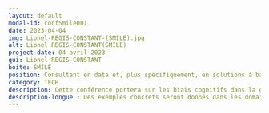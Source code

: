 ```yaml
---
layout: default
modal-id: confSmile001
date: 2023-04-04
img: Lionel-REGIS-CONSTANT-(SMILE).jpg
alt: Lionel REGIS-CONSTANT(SMILE)
project-date: 04 avril 2023
qui: Lionel REGIS-CONSTANT
boite: SMILE
position: Consultant en data et, plus spécifiquement, en solutions à base de Machine Learning <br>
category: TECH
description: Cette conférence portera sur les biais cognitifs dans la gestion des données. Typiquement comment les biais cognitifs peuvent influencer la collecte, l'analyse et la prise de décision basée sur les données.
description-longue : Des exemples concrets seront donnés dans les domaines de la marine et de l'agroalimentaire pour montrer comment ces biais cognitifs peuvent avoir un impact négatif sur les projets IoT. Par exemple, dans le domaine maritime, vous entendrez comment les biais cognitifs peuvent entraîner une sous-estimation des risques liés à l'utilisation d'IoT à bord des navires et comment cela peut causer des erreurs de calcul. Dans l'agroalimentaire, vous verrez comment les biais cognitifs peuvent entraîner une sur-estimation des résultats de l'utilisation de l'IoT dans les cultures.
---
```

